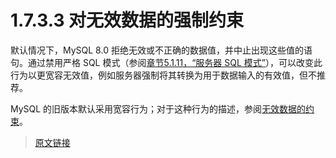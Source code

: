# 1.7.3.3 对无效数据的强制约束

默认情况下，MySQL 8.0 拒绝无效或不正确的数据值，并中止出现这些值的语句。通过禁用严格 SQL 模式（参阅[章节5.1.11，“服务器 SQL 模式”](/5/5.1/5.1.11/sql-mode.html)），可以改变此行为以更宽容无效值，例如服务器强制将其转换为用于数据输入的有效值，但不推荐。

MySQL 的旧版本默认采用宽容行为；对于这种行为的描述，参阅[无效数据的约束](https://dev.mysql.com/doc/refman/5.7/en/constraint-invalid-data.html)。

> [原文链接](https://dev.mysql.com/doc/refman/8.0/en/constraint-invalid-data.html)
